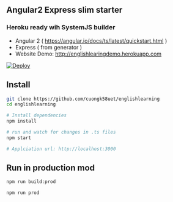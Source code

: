 ## Angular2 Express slim starter
### Heroku ready wih SystemJS builder

- Angular 2 ( https://angular.io/docs/ts/latest/quickstart.html )
- Express ( from generator )
- Website Demo: http://englishlearingdemo.herokuapp.com

[![Deploy](https://www.herokucdn.com/deploy/button.png)](https://heroku.com/deploy)

## Install
```bash
git clone https://github.com/cuongk58uet/englishlearning
cd englishlearning

# Install dependencies
npm install

# run and watch for changes in .ts files
npm start

# Applciation url: http://localhost:3000
```

## Run in production mod
```bash
npm run build:prod

npm run prod
```
